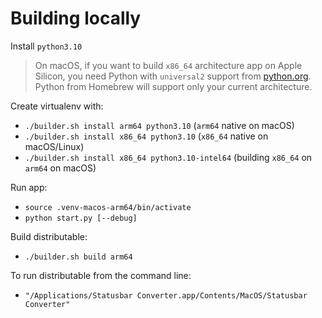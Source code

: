 # Building locally

Install `python3.10`

> On macOS, if you want to build `x86_64` architecture app on Apple Silicon, you need Python
> with `universal2` support from [python.org](https://www.python.org/downloads/release/python-31011/).
> Python from Homebrew will support only your current architecture.

Create virtualenv with:
- `./builder.sh install arm64 python3.10` (`arm64` native on macOS)
- `./builder.sh install x86_64 python3.10` (`x86_64` native on macOS/Linux)
- `./builder.sh install x86_64 python3.10-intel64` (building `x86_64` on `arm64` on macOS)

Run app:
- `source .venv-macos-arm64/bin/activate`
- `python start.py [--debug]`

Build distributable:
- `./builder.sh build arm64`

To run distributable from the command line:
- `"/Applications/Statusbar Converter.app/Contents/MacOS/Statusbar Converter"`

